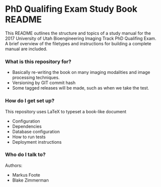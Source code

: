 # PhD Qualifing Exam Study Book README #

This README outlines the structure and topics of a study manual for the 2017 University of Utah Bioengineering Imaging Track PhD Qualifing Exam.
A brief overview of the filetypes and instructions for building a complete manual are included.

### What is this repository for? ###

* Basically re-writing the book on many imaging modalities and image processing techniques.
* Versioning by GIT commit hash
* Some tagged releases will be made, such as when we take the test.

### How do I get set up? ###

This repository uses LaTeX to typeset a book-like document 

* Configuration
* Dependencies
* Database configuration
* How to run tests
* Deployment instructions


### Who do I talk to? ###
Authors:

* Markus Foote
* Blake Zimmerman
